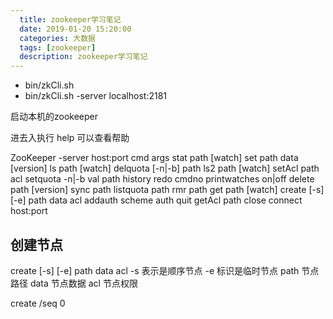```yaml
---
  title: zookeeper学习笔记
  date: 2019-01-20 15:20:00
  categories: 大数据
  tags: [zookeeper]
  description: zookeeper学习笔记
---
```


- bin/zkCli.sh
- bin/zkCli.sh -server localhost:2181

启动本机的zookeeper

进去入执行 help 可以查看帮助

ZooKeeper -server host:port cmd args
	stat path [watch]
	set path data [version]
	ls path [watch]
	delquota [-n|-b] path
	ls2 path [watch]
	setAcl path acl
	setquota -n|-b val path
	history
	redo cmdno
	printwatches on|off
	delete path [version]
	sync path
	listquota path
	rmr path
	get path [watch]
	create [-s] [-e] path data acl
	addauth scheme auth
	quit
	getAcl path
	close
	connect host:port

## 创建节点
 create [-s] [-e] path data acl
-s 表示是顺序节点
-e 标识是临时节点
path 节点路径
data 节点数据
acl 节点权限

 create /seq 0
